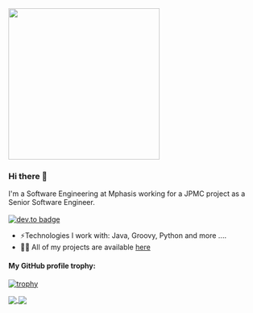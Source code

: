 <img src="https://media.giphy.com/media/p4NLw3I4U0idi/giphy.gif" width="300">

### Hi there 👋
I'm a Software Engineering at Mphasis working for a JPMC project as a Senior Software Engineer. <br/> <br/>
[![dev.to badge](https://img.shields.io/badge/linkedin-neerajkumarsinghb-blue)](https://www.linkedin.com/in/neerajkumarsinghb/)

- ⚡️Technologies I work with: Java, Groovy, Python and more ....
- 👨‍💻 All of my projects are available  [here](https://github.com/neerazz?tab=repositories)

#### My GitHub profile trophy:
[![trophy](https://github-profile-trophy.vercel.app/?username=neerazz)](https://github.com/ryo-ma/github-profile-trophy)

<a href="https://github.com/neerazz">
  <img align="center" src="https://github-readme-stats.vercel.app/api/top-langs/?username=neerazz&hide=css,html&layout=compact" />
</a>
<a href="https://github.com/neerazz">
  <img align="center" src="https://github-readme-stats.vercel.app/api?username=neerazz&show_icons=true&hide=issues,contribs" />
</a>
